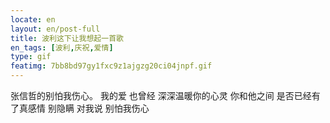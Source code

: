 ```yaml
---
locate: en
layout: en/post-full
title: 波利这下让我想起一首歌
en_tags: [波利,庆祝,爱情]
type: gif
featimg: 7bb8bd97gy1fxc9z1ajgzg20ci04jnpf.gif
---
```


张信哲的别怕我伤心。
我的爱 也曾经 深深温暖你的心灵 你和他之间
是否已经有了真感情 别隐瞒 对我说 别怕我伤心